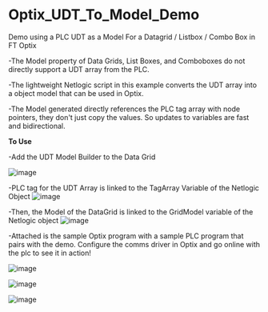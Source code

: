 # Optix_UDT_To_Model_Demo
Demo using a PLC UDT as a Model For a Datagrid / Listbox / Combo Box in FT Optix

  -The Model property of Data Grids, List Boxes, and Comboboxes do not directly support a UDT array from the PLC.
  
  -The lightweight Netlogic script in this example converts the UDT array into a object model that can be used in Optix.
  
  -The Model generated directly references the PLC tag array with node pointers, they don't just copy the values. So updates to variables are fast and bidirectional.


**To Use**

  -Add the UDT Model Builder to the Data Grid

![image](https://github.com/user-attachments/assets/11d6182b-dc4c-47e2-acc7-59fde3c26de1)


  -PLC tag for the UDT Array is linked to the TagArray Variable of the Netlogic Object
![image](https://github.com/user-attachments/assets/8abdf775-6c37-41d6-8fb1-26a57107fc14)


  -Then, the Model of the DataGrid is linked to the GridModel variable of the Netlogic object
![image](https://github.com/user-attachments/assets/d59b74d1-9138-454c-a76c-3e8b8aecdbf1)


  -Attached is the sample Optix program with a sample PLC program that pairs with the demo. Configure the comms driver in Optix and go online with the plc to see it in action!

![image](https://github.com/user-attachments/assets/5d5ad579-dc00-4a16-8e9c-180fde88217c)

![image](https://github.com/user-attachments/assets/db0490da-2497-4f86-8dd8-e4c6b5effc9b)

![image](https://github.com/user-attachments/assets/714fcfa5-e8e8-471f-a054-78d08d3dd6d9)



